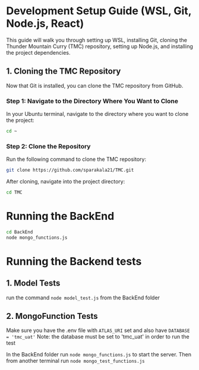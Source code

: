 
# Development Setup Guide (WSL, Git, Node.js, React)

This guide will walk you through setting up WSL, installing Git, cloning the Thunder Mountain Curry (TMC) repository, setting up Node.js, and installing the project dependencies.








## 1. Cloning the TMC Repository

Now that Git is installed, you can clone the TMC repository from GitHub.

### Step 1: Navigate to the Directory Where You Want to Clone

In your Ubuntu terminal, navigate to the directory where you want to clone the project:

```bash
cd ~
```

### Step 2: Clone the Repository

Run the following command to clone the TMC repository:

```bash
git clone https://github.com/sparakala21/TMC.git
```

After cloning, navigate into the project directory:

```bash
cd TMC
```

# Running the BackEnd

```bash
cd BackEnd
node mongo_functions.js
```

# Running the Backend tests

## 1. Model Tests

run the command ```node model_test.js``` from the BackEnd folder

## 2. MongoFunction Tests

Make sure you have the .env file with ```ATLAS_URI``` set and also have ```DATABASE = 'tmc_uat'``` 
Note: the database must be set to 'tmc_uat' in order to run the test

In the BackEnd folder run ```node mongo_functions.js``` to start the server. Then from another terminal run ```node mongo_test_functions.js ```